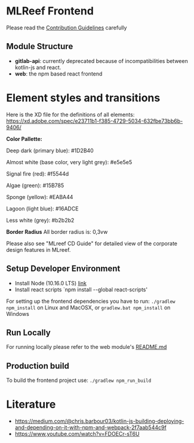 # MLReef Frontend
Please read the [Contribution Guidelines](CONTRIBUTE.md) carefully


## Module Structure
* **gitlab-api**: currently deprecated because of incompatibilities between kotlin-js and react.
* **web**: the npm based react frontend


# Element styles and transitions
Here is the XD file for the definitions of all elements: https://xd.adobe.com/spec/e23711b1-f385-4729-5034-632fbe73bb6b-9406/

**Color Pallette:**

<p>Deep dark (primary blue): #1D2B40</p>
<p>Almost white (base color, very light grey): #e5e5e5</p>
<p>Signal fire (red): #f5544d</p>
<p>Algae (green): #15B785</p>
<p>Sponge (yellow): #EABA44</p>
<p>Lagoon (light blue): #16ADCE</p>
<p>Less white (grey): #b2b2b2</p>

**Border Radius**
All border radius is: 0,3vw

Please also see "MLreef CD Guide" for detailed view of the corporate design features in MLreef.

## Setup Developer Environment
* Install Node (10.16.0 LTS) [link](https://nodejs.org/en/download/)
* Install react scripts `npm install --global react-scripts'

For setting up the frontend dependencies you have to run: `./gradlew npm_install` on Linux and MacOSX, or `gradlew.bat npm_install` on Windows


## Run Locally
For running locally please refer to the web module's [README.md](web/README.md) 


## Production build
To build the frontend project use: `./gradlew npm_run_build`


# Literature
* https://medium.com/@chris.barbour03/kotlin-js-building-deploying-and-depending-on-it-with-npm-and-webpack-2f7aab544c9f
* https://www.youtube.com/watch?v=FDOECr-sT6U
